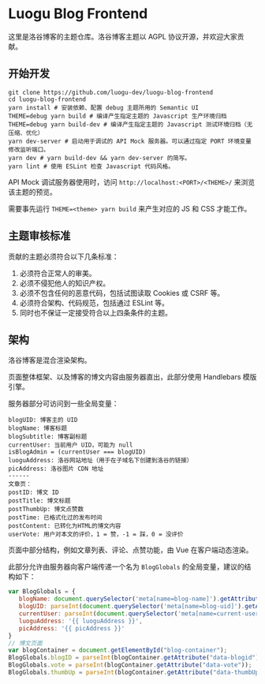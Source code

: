 # Luogu Blog Frontend

这里是洛谷博客的主题仓库。洛谷博客主题以 AGPL 协议开源，并欢迎大家贡献。

## 开始开发

```shell
git clone https://github.com/luogu-dev/luogu-blog-frontend
cd luogu-blog-frontend
yarn install # 安装依赖、配置 debug 主题所用的 Semantic UI
THEME=debug yarn build # 编译产生指定主题的 Javascript 生产环境归档
THEME=debug yarn build-dev # 编译产生指定主题的 Javascript 测试环境归档（无压缩、优化）
yarn dev-server # 启动用于调试的 API Mock 服务器。可以通过指定 PORT 环境变量修改监听端口。
yarn dev # yarn build-dev && yarn dev-server 的简写。
yarn lint # 使用 ESLint 检查 Javascript 代码风格。
```

API Mock 调试服务器使用时，访问 `http://localhost:<PORT>/<THEME>/` 来浏览该主题的预览。

需要事先运行 `THEME=<theme> yarn build` 来产生对应的 JS 和 CSS 才能工作。

## 主题审核标准

贡献的主题必须符合以下几条标准：

1. 必须符合正常人的审美。
2. 必须不侵犯他人的知识产权。
3. 必须不包含任何的恶意代码，包括试图读取 Cookies 或 CSRF 等。
4. 必须符合架构、代码规范，包括通过 ESLint 等。
5. 同时也不保证一定接受符合以上四条条件的主题。

## 架构

洛谷博客是混合渲染架构。

页面整体框架、以及博客的博文内容由服务器直出，此部分使用 Handlebars 模版引擎。

服务器部分可访问到一些全局变量：
```
blogUID: 博客主的 UID
blogName: 博客标题
blogSubtitle: 博客副标题
currentUser: 当前用户 UID，可能为 null
isBlogAdmin = (currentUser === blogUID)
luoguAddress: 洛谷网站地址（用于在子域名下创建到洛谷的链接）
picAddress: 洛谷图片 CDN 地址
------
文章页：
postID: 博文 ID
postTitle: 博文标题
postThumbUp: 博文点赞数
postTime: 已格式化过的发布时间
postContent: 已转化为HTML的博文内容
userVote: 用户对本文的评价，1 = 赞，-1 = 踩，0 = 没评价
```

页面中部分结构，例如文章列表、评论、点赞功能，由 Vue 在客户端动态渲染。

此部分允许由服务器向客户端传递一个名为 `BlogGlobals` 的全局变量，建议的结构如下：
```javascript
var BlogGlobals = {
   blogName: document.querySelector('meta[name=blog-name]').getAttribute('content'),
   blogUID: parseInt(document.querySelector('meta[name=blog-uid]').getAttribute('content')),
   currentUser: parseInt(document.querySelector('meta[name=current-user]').getAttribute('content')),
   luoguAddress: '{{ luoguAddress }}',
   picAddress: '{{ picAddress }}'
}
// 博文页面
var blogContainer = document.getElementById("blog-container");
BlogGlobals.blogID = parseInt(blogContainer.getAttribute("data-blogid"));
BlogGlobals.vote = parseInt(blogContainer.getAttribute("data-vote"));
BlogGlobals.thumbUp = parseInt(blogContainer.getAttribute("data-thumbUp"));
```
